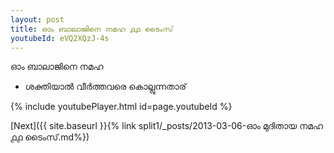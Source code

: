 ```yaml
---
layout: post
title: ഓം ബാലാജിനെ നമഹ ൧൧ ടൈംസ്
youtubeId: eVQ2XQzJ-4s
---
```

 
 
 ഓം ബാലാജിനെ നമഹ 
 
 -  ശക്തിയാൽ വീർത്തവരെ കൊല്ലുന്നതാര് 
 
  
 
  
 
 
 
 
 
 


{% include youtubePlayer.html id=page.youtubeId %}
 
[Next]({{ site.baseurl }}{% link  split1/_posts/2013-03-06-ഓം മുദിതായ നമഹ ൧൧ ടൈംസ്.md%})
 
